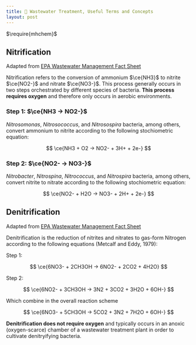 ```yaml
---
title: 🔬 Wastewater Treatment, Useful Terms and Concepts
layout: post
---
```


<!-- for chemical equation formatting -->
$\require{mhchem}$ 

## Nitrification

Adapted from [EPA Wastewater Management Fact Sheet](https://www.epa.gov/sites/default/files/2019-08/documents/denitrifying_filters_fact_sheet_p100il79.pdf)

Nitrification refers to the conversion of ammonium $\ce{NH3}$ to nitrite $\ce{NO2-}$ and nitrate $\ce{NO3-}$. This process generally occurs in two steps orchestrated by different species of bacteria. **This process requires oxygen** and therefore only occurs in aerobic environments.

### Step 1: $\ce{NH3 -> NO2-}$

*Nitrosomonas*, *Nitrosococcus*, and *Nitrosospira* bacteria, among others, convert ammonium to nitrite according to the following stochiometric equation:

$$
\ce{NH3 + O2 -> NO2- + 3H+ + 2e-}
$$

### Step 2: $\ce{NO2- -> NO3-}$

*Nitrobacter*, *Nitrospina*, *Nitrococcus*, and *Nitrospira* bacteria, among others, convert nitrite to nitrate according to the following stochiometric equation:

$$
\ce{NO2- + H2O -> NO3- + 2H+ + 2e-}
$$

## Denitrification

Adapted from [EPA Wastewater Management Fact Sheet](https://www.epa.gov/sites/default/files/2019-08/documents/denitrifying_filters_fact_sheet_p100il79.pdf)

Denitrification is the reduction of nitrites and nitrates to gas-form Nitrogen according to the following equations (Metcalf and Eddy, 1979):

Step 1:

$$
\ce{6NO3- + 2CH3OH -> 6NO2- + 2CO2 + 4H2O}
$$

Step 2:

$$
\ce{6NO2- + 3CH3OH -> 3N2 + 3CO2 + 3H2O + 6OH-}
$$

Which combine in the overall reaction scheme

$$
\ce{6NO3- + 5CH3OH -> 5CO2 + 3N2 + 7H2O + 6OH-}
$$

**Denitrification does not require oxygen** and typically occurs in an anoxic (oxygen-scarce) chamber of a wastewater treatment plant in order to cultivate denitryifying bacteria.